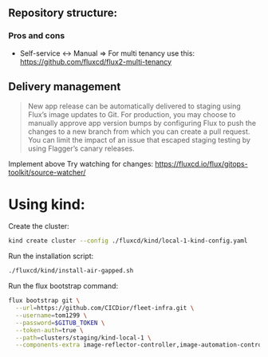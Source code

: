 ## Repository structure:
### Pros and cons
* Self-service <-> Manual
=> For multi tenancy use this:
https://github.com/fluxcd/flux2-multi-tenancy

## Delivery management 
> New app release can be automatically delivered to staging using Flux’s image updates to Git. For production, you may choose to manually approve app version bumps by configuring Flux to push the changes to a new branch from which you can create a pull request. You can limit the impact of an issue that escaped staging testing by using Flagger’s canary releases.

Implement above
Try watching for changes: https://fluxcd.io/flux/gitops-toolkit/source-watcher/


# Using kind:
Create the cluster:
```bash
kind create cluster --config ./fluxcd/kind/local-1-kind-config.yaml
```
Run the installation script:
```bash
./fluxcd/kind/install-air-gapped.sh
```

Run the flux bootstrap command:
```bash
flux bootstrap git \
  --url=https://github.com/CICDior/fleet-infra.git \
  --username=tom1299 \
  --password=$GITUB_TOKEN \
  --token-auth=true \
  --path=clusters/staging/kind-local-1 \
  --components-extra image-reflector-controller,image-automation-controller
```